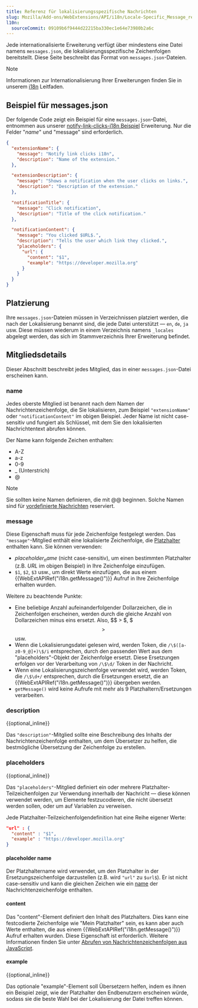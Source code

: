 ```yaml
---
title: Referenz für lokalisierungsspezifische Nachrichten
slug: Mozilla/Add-ons/WebExtensions/API/i18n/Locale-Specific_Message_reference
l10n:
  sourceCommit: 09109b6f9444d22215ba330ec1e64e73980b2a6c
---
```


Jede internationalisierte Erweiterung verfügt über mindestens eine Datei namens `messages.json`, die lokalisierungsspezifische Zeichenfolgen bereitstellt. Diese Seite beschreibt das Format von `messages.json`-Dateien.

> [!NOTE]
> Informationen zur Internationalisierung Ihrer Erweiterungen finden Sie in unserem [i18n](/de/docs/Mozilla/Add-ons/WebExtensions/Internationalization) Leitfaden.

## Beispiel für messages.json

Der folgende Code zeigt ein Beispiel für eine `messages.json`-Datei, entnommen aus unserer [notify-link-clicks-i18n Beispiel](https://github.com/mdn/webextensions-examples/tree/main/notify-link-clicks-i18n) Erweiterung. Nur die Felder "_name_" und "message" sind erforderlich.

```json
{
  "extensionName": {
    "message": "Notify link clicks i18n",
    "description": "Name of the extension."
  },

  "extensionDescription": {
    "message": "Shows a notification when the user clicks on links.",
    "description": "Description of the extension."
  },

  "notificationTitle": {
    "message": "Click notification",
    "description": "Title of the click notification."
  },

  "notificationContent": {
    "message": "You clicked $URL$.",
    "description": "Tells the user which link they clicked.",
    "placeholders": {
      "url": {
        "content": "$1",
        "example": "https://developer.mozilla.org"
      }
    }
  }
}
```

## Platzierung

Ihre `messages.json`-Dateien müssen in Verzeichnissen platziert werden, die nach der Lokalisierung benannt sind, die jede Datei unterstützt — `en`, `de`, `ja` usw. Diese müssen wiederum in einem Verzeichnis namens `_locales` abgelegt werden, das sich im Stammverzeichnis Ihrer Erweiterung befindet.

## Mitgliedsdetails

Dieser Abschnitt beschreibt jedes Mitglied, das in einer `messages.json`-Datei erscheinen kann.

### name

Jedes oberste Mitglied ist benannt nach dem Namen der Nachrichtenzeichenfolge, die Sie lokalisieren, zum Beispiel `"extensionName"` oder `"notificationContent"` im obigen Beispiel. Jeder Name ist nicht case-sensitiv und fungiert als Schlüssel, mit dem Sie den lokalisierten Nachrichtentext abrufen können.

Der Name kann folgende Zeichen enthalten:

- A-Z
- a-z
- 0-9
- \_ (Unterstrich)
- @

> [!NOTE]
> Sie sollten keine Namen definieren, die mit @@ beginnen. Solche Namen sind für [vordefinierte Nachrichten](/de/docs/Mozilla/Add-ons/WebExtensions/Internationalization#predefined_messages) reserviert.

### message

Diese Eigenschaft muss für jede Zeichenfolge festgelegt werden. Das `"message"`-Mitglied enthält eine lokalisierte Zeichenfolge, die [Platzhalter](#placeholders) enthalten kann. Sie können verwenden:

- _$placeholder_name$_ (nicht case-sensitiv), um einen bestimmten Platzhalter (z.B. $URL$ im obigen Beispiel) in Ihre Zeichenfolge einzufügen.
- `$1`, `$2`, `$3` usw., um direkt Werte einzufügen, die aus einem {{WebExtAPIRef("i18n.getMessage()")}} Aufruf in Ihre Zeichenfolge erhalten wurden.

Weitere zu beachtende Punkte:

- Eine beliebige Anzahl aufeinanderfolgender Dollarzeichen, die in Zeichenfolgen erscheinen, werden durch die gleiche Anzahl von Dollarzeichen minus eins ersetzt. Also, $$ > $, $$$ > $$ usw.
- Wenn die Lokalisierungsdatei gelesen wird, werden Token, die `/\$([a-z0-9_@]+)\$/i` entsprechen, durch den passenden Wert aus dem "placeholders"-Objekt der Zeichenfolge ersetzt. Diese Ersetzungen erfolgen vor der Verarbeitung von `/\$\d/` Token in der Nachricht.
- Wenn eine Lokalisierungszeichenfolge verwendet wird, werden Token, die `/\$\d+/` entsprechen, durch die Ersetzungen ersetzt, die an {{WebExtAPIRef("i18n.getMessage()")}} übergeben werden.
- `getMessage()` wird keine Aufrufe mit mehr als 9 Platzhaltern/Ersetzungen verarbeiten.

### description

{{optional_inline}}

Das `"description"`-Mitglied sollte eine Beschreibung des Inhalts der Nachrichtenzeichenfolge enthalten, um dem Übersetzer zu helfen, die bestmögliche Übersetzung der Zeichenfolge zu erstellen.

### placeholders

{{optional_inline}}

Das `"placeholders"`-Mitglied definiert ein oder mehrere Platzhalter-Teilzeichenfolgen zur Verwendung innerhalb der Nachricht — diese können verwendet werden, um Elemente festzucodieren, die nicht übersetzt werden sollen, oder um auf Variablen zu verweisen.

Jede Platzhalter-Teilzeichenfolgendefinition hat eine Reihe eigener Werte:

```json
"url" : {
  "content" : "$1",
  "example" : "https://developer.mozilla.org"
}
```

#### placeholder name

Der Platzhaltername wird verwendet, um den Platzhalter in der Ersetzungszeichenfolge darzustellen (z.B. wird `"url"` zu `$url$`). Er ist nicht case-sensitiv und kann die gleichen Zeichen wie ein [name](#name) der Nachrichtenzeichenfolge enthalten.

#### content

Das "content"-Element definiert den Inhalt des Platzhalters. Dies kann eine festcodierte Zeichenfolge wie "Mein Platzhalter" sein, es kann aber auch Werte enthalten, die aus einem {{WebExtAPIRef("i18n.getMessage()")}} Aufruf erhalten wurden. Diese Eigenschaft ist erforderlich. Weitere Informationen finden Sie unter [Abrufen von Nachrichtenzeichenfolgen aus JavaScript](/de/docs/Mozilla/Add-ons/WebExtensions/Internationalization#retrieving_message_strings_from_javascript).

#### example

{{optional_inline}}

Das optionale "example"-Element soll Übersetzern helfen, indem es ihnen ein Beispiel zeigt, wie der Platzhalter den Endbenutzern erscheinen würde, sodass sie die beste Wahl bei der Lokalisierung der Datei treffen können.
